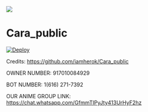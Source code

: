 <img src='https://coolwallpapers.me/th700/2883048-saitama-one-punch-man-anime___anime-wallpapers.jpg'/>

# Cara_public

[![Deploy](https://www.herokucdn.com/deploy/button.png)](https://heroku.com/deploy)


Credits: https://github.com/iamherok/Cara_public


OWNER NUMBER: 917010084929

BOT NUMBER: 1(616) 271-7392

OUR ANIME GROUP LINK: https://chat.whatsapp.com/GfmmTIPyJty413UrHyF2hz
